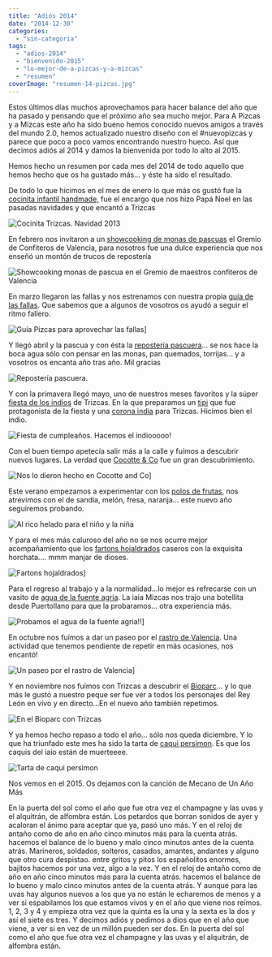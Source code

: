 ```yaml
---
title: "Adiós 2014"
date: "2014-12-30"
categories:
  - "sin-categoria"
tags:
  - "adios-2014"
  - "bienvenido-2015"
  - "lo-mejor-de-a-pizcas-y-a-mizcas"
  - "resumen"
coverImage: "resumen-14-pizcas.jpg"
---
```


Estos últimos días muchos aprovechamos para hacer balance del año que ha pasado y pensando que el próximo año sea mucho mejor. Para A Pizcas y a Mizcas este año ha sido bueno hemos conocido nuevos amigos a través del mundo 2.0, hemos actualizado nuestro diseño con el #nuevopizcas y parece que poco a poco vamos encontrando nuestro hueco. Así que decimos adiós al 2014 y damos la bienvenida por todo lo alto al 2015.

Hemos hecho un resumen por cada mes del 2014 de todo aquello que hemos hecho que os ha gustado más... y éste ha sido el resultado.

De todo lo que hicimos en el mes de enero lo que más os gustó fue la [cocinita infantil handmade,](/cocinita-infantil-handmade/ "Cocinita") fue el encargo que nos hizo Papá Noel en las pasadas navidades y que encantó a Trizcas

![Cocinita Trizcas. Navidad 2013](images/IMG_8664-pizcas.jpg)

En febrero nos invitaron a un [showcooking de monas de pascuas](/showcooking-de-monas-de-pascua-en-el-gremio-de-confiteros-de-valencia/ "Showcooking monas de pascua") el Gremio de Confiteros de Valencia, para nosotros fue una dulce experiencia que nos enseñó un montón de trucos de repostería

![Showcooking monas de pascua en el Gremio de maestros confiteros de Valencia](images/DSC_0095-pizcas.jpg)

En marzo llegaron las fallas y nos estrenamos con nuestra propia [guía de las fallas](/fallas/ "Guía para aprovechar las fallas 2014"). Que sabemos que a algunos de vosotros os ayudó a seguir el ritmo fallero.

![Guía Pizcas para aprovechar las fallas](images/humomascle-pizcas.jpg)]

Y llegó abril y la pascua y con ésta la [repostería pascuera](/reposteria-pascuera-2/ "Repostería pascuera")... se nos hace la boca agua sólo con pensar en las monas, pan quemados, torrijas... y a vosotros os encanta año tras año. Mil gracias

![Repostería pascuera. ](images/reposteria-pasc-14-pizcas.jpg)

Y con la primavera llegó mayo, uno de nuestros meses favoritos y la súper [fiesta de los indios](/fiesta-de-cumpleanos-de-indios/ "Fiesta de los indios") de Trizcas. En la que preparamos un [tipi](/tipi-indio/ "tipi") que fue protagonista de la fiesta y una [corona india](/corona-india/ "Corona india") para Trizcas. Hicimos bien el indio.

![Fiesta de cumpleaños. Hacemos el indiooooo!](images/collage-cumple.jpg)

Con el buen tiempo apetecía salir más a la calle y fuímos a descubrir nuevos lugares. La verdad que [Cocotte & Co](/restaurante-cocotte-co-en-valencia/ "Cocotte and Co") fue un gran descubrimiento.

![Nos lo dieron hecho en Cocotte and Co](images/IMG-20140501-WA0001-pizcas.jpg)]

Este verano empezamos a experimentar con los [polos de frutas](/polos-helados-de-frutas/ "Polos de fruta"), nos atrevimos con el de sandía, melón, fresa, naranja... este nuevo año seguiremos probando.

![Al rico helado para el niño y la niña](images/DSC_0494-pizcas.jpg)

Y para el mes más caluroso del año no se nos ocurre mejor acompañamiento que los [fartons hojaldrados](/fartons-hojaldrados-caseros/ "fartons hojaldrados") caseros con la exquisita horchata.... mmm manjar de dioses.

![Fartons hojaldrados](images/DSC_0188-pizcas.jpg)]

Para el regreso al trabajo y a la normalidad...lo mejor es refrecarse con un vasito de [agua de la fuente agria](/agua-de-la-fuente-agria-de-puertollano/ "Agua de la fuente agria"). La iaia Mizcas nos trajo una botellita desde Puertollano para que la probaramos... otra experiencia más.

![Probamos el agua de la fuente agria!!](images/agua-agria-con-zig-zag-pizcas.jpg)]

En octubre nos fuímos a dar un paseo por el [rastro de Valencia](/una-vuelta-por-el-rastro-de-valencia/ "Rastro de Valencia"). Una actividad que tenemos pendiente de repetir en más ocasiones, nos encantó!

![Un paseo por el rastro de Valencia](images/rastro-1024x768.jpg)]

Y en noviembre nos fuímos con Trizcas a descubrir el [Bioparc](/trizcas-hace-su-primera-visita-al-bioparc-de-valencia/ "Bioparc de Valencia")... y lo que más le gustó a nuestro peque ser fue ver a todos los personajes del Rey León en vivo y en directo...En el nuevo año también repetimos.

![En el Bioparc con Trizcas](images/zDSC_0586b-pizcas-2.jpg)

Y ya hemos hecho repaso a todo el año... sólo nos queda diciembre. Y lo que ha triunfado este mes ha sido la tarta de [caqui persimon](/tarta-de-caqui-persimon/ "Tarta de caqui persimon"). Es que los caquis del iaio están de muerteeee.

![Tarta de caqui persimon](images/DSC_0024-pizcas1.jpg)

Nos vemos en el 2015. Os dejamos con la canción de Mecano de Un Año Más

En la puerta del sol como el año que fue otra vez el champagne y las uvas y el alquitrán, de alfombra están. Los petardos que borran sonidos de ayer y acaloran el ánimo para aceptar que ya, pasó uno más. Y en el reloj de antaño como de año en año cinco minutos más para la cuenta atrás. hacemos el balance de lo bueno y malo cinco minutos antes de la cuenta atrás. Marineros, soldados, solteros, casados, amantes, andantes y alguno que otro cura despistao. entre gritos y pitos los españolitos enormes, bajitos hacemos por una vez, algo a la vez. Y en el reloj de antaño como de año en año cinco minutos más para la cuenta atrás. hacemos el balance de lo bueno y malo cinco minutos antes de la cuenta atrás. Y aunque para las uvas hay algunos nuevos a los que ya no están le echaremos de menos y a ver si espabilamos los que estamos vivos y en el año que viene nos reímos. 1, 2, 3 y 4 y empieza otra vez que la quinta es la una y la sexta es la dos y así el siete es tres. Y decimos adiós y pedimos a dios que en el año que viene, a ver si en vez de un millón pueden ser dos. En la puerta del sol como el año que fue otra vez el champagne y las uvas y el alquitrán, de alfombra están.
